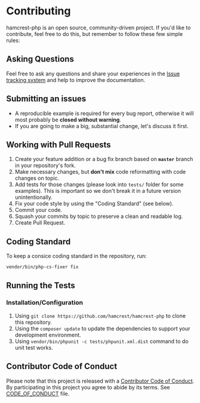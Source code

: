 # Contributing
hamcrest-php is an open source, community-driven project. If you'd like to contribute, feel free to do this, but remember to follow these few simple rules:

## Asking Questions
Feel free to ask any questions and share your experiences in the [Issue tracking system](https://github.com/hamcrest/hamcrest-php/issues/) and help to improve the documentation.

## Submitting an issues
- A reproducible example is required for every bug report, otherwise it will most probably be __closed without warning__.
- If you are going to make a big, substantial change, let's discuss it first.

## Working with Pull Requests
1. Create your feature addition or a bug fix branch based on __`master`__ branch in your repository's fork.
2. Make necessary changes, but __don't mix__ code reformatting with code changes on topic.
3. Add tests for those changes (please look into `tests/` folder for some examples). This is important so we don't break it in a future version unintentionally.
4. Fix your code style by using the "Coding Standard" (see below).
5. Commit your code.
6. Squash your commits by topic to preserve a clean and readable log.
7. Create Pull Request.

## Coding Standard

To keep a consice coding standard in the repository, run: 
```bash
vendor/bin/php-cs-fixer fix
```

## Running the Tests

### Installation/Configuration

1. Using `git clone https://github.com/hamcrest/hamcrest-php` to clone this repository.
2. Using the `composer update` to update the dependencies to support your development environment.
3. Using `vendor/bin/phpunit -c tests/phpunit.xml.dist` command to do unit test works.

## Contributor Code of Conduct

Please note that this project is released with a [Contributor Code of
Conduct](http://contributor-covenant.org/). By participating in this project
you agree to abide by its terms. See [CODE_OF_CONDUCT](CODE_OF_CONDUCT.md) file.
